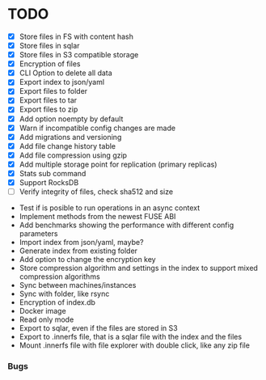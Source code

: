 # TODO

- [x] Store files in FS with content hash
- [x] Store files in sqlar
- [x] Store files in S3 compatible storage
- [x] Encryption of files
- [x] CLI Option to delete all data 
- [x] Export index to json/yaml
- [x] Export files to folder
- [x] Export files to tar
- [x] Export files to zip
- [x] Add option noempty by default
- [x] Warn if incompatible config changes are made
- [x] Add migrations and versioning
- [x] Add file change history table
- [x] Add file compression using gzip
- [x] Add multiple storage point for replication (primary replicas)
- [x] Stats sub command
- [x] Support RocksDB
- [ ] Verify integrity of files, check sha512 and size
- Test if is posible to run operations in an async context
- Implement methods from the newest FUSE ABI
- Add benchmarks showing the performance with different config parameters
- Import index from json/yaml, maybe?
- Generate index from existing folder
- Add option to change the encryption key
- Store compression algorithm and settings in the index to support mixed compression algorithms 
- Sync between machines/instances
- Sync with folder, like rsync
- Encryption of index.db
- Docker image
- Read only mode
- Export to sqlar, even if the files are stored in S3
- Export to .innerfs file, that is a sqlar file with the index and the files
- Mount .innerfs file with file explorer with double click, like any zip file

### Bugs
